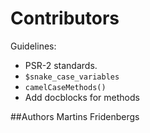 # Contributors

Guidelines:
* PSR-2 standards.
* `$snake_case_variables`
* `camelCaseMethods()`
* Add docblocks for methods

##Authors
Martins Fridenbergs 
